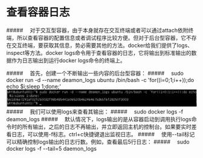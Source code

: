 <h1>查看容器日志</h1>

#####&emsp; 对于交互型容器，由于本身就存在交互终端或者可以通过attach依附终端，所以查看容器的配置信息或者调试程序比较方便。但对于后台型容器，它不存在交互终端，要获取其信息，势必需要其他的方法。docker给我们提供了logs、inspect等方法。docker logs命令用于查看容器的日志，它将输出到标准输出的数据作为日志输出到运行docker logs命令的终端上。

#####&emsp; 首先，创建一个不断输出一些内容的后台型容器：
#####&emsp; sudo docker run -d --name deamon_logs ubuntu /bin/bash -c 'for((i=0;1;i++));do echo $i;sleep 1;done;' 
![](/assets/16.png)
#####&emsp;  我们可以使用logs来查看其输出：
#####&emsp;  sudo docker logs -f deamon_logs
#####&emsp;  默认情况下，logs输出的是从容器启动到调用执行logs命令时的所有输出，之后的日志不再输出，并立即返回主机的控制台。如果要实时差看日志，可以使用-f标志。ctrl+c快捷键退出监视日志。
#####&emsp; 使用--tail标记可以精确控制logs输出的日志行数。例如，查看最后5行日志：
#####&emsp; sudo docker logs -f --tail=5 daemon_logs

 




